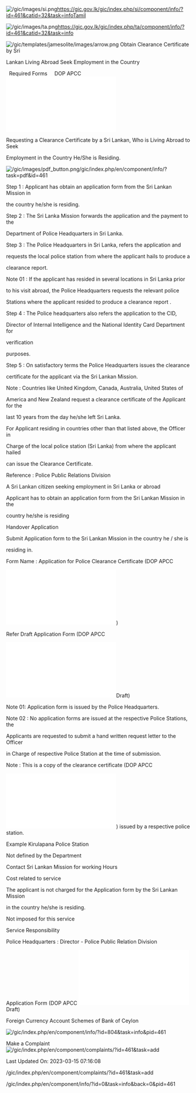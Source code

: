 <!-- Source: https://gic.gov.lk/gic/index.php/en/component/info/?id=461&catid=32&task=info -->

![/gic/images/si.png](/gic/images/si.png)https://gic.gov.lk/gic/index.php/si/component/info/?id=461&catid=32&task=infoTamil

![/gic/images/ta.png](/gic/images/ta.png)https://gic.gov.lk/gic/index.php/ta/component/info/?id=461&catid=32&task=info

![/gic/templates/jamesolite/images/arrow.png](/gic/templates/jamesolite/images/arrow.png) Obtain Clearance Certificate by Sri

Lankan Living Abroad Seek Employment in the Country

  Required Forms     DOP APCC ![/gic/pdf/clearance_application.pdf](/gic/pdf/clearance_application.pdf)

Requesting a Clearance Certificate by a Sri Lankan, Who is Living Abroad to Seek

Employment in the Country He/She is Residing.

![/gic/images/pdf_button.png](/gic/images/pdf_button.png)/gic/index.php/en/component/info/?task=pdf&id=461

Step 1 : Applicant has obtain an application form from the Sri Lankan Mission in

the country he/she is residing.

Step 2 : The Sri Lanka Mission forwards the application and the payment to the

Department of Police Headquarters in Sri Lanka.

Step 3 : The Police Headquarters in Sri Lanka, refers the application and

requests the local police station from where the applicant hails to produce a

clearance report.

Note 01 : If the applicant has resided in several locations in Sri Lanka prior

to his visit abroad, the Police Headquarters requests the relevant police

Stations where the applicant resided to produce a clearance report .

Step 4 : The Police headquarters also refers the application to the CID,

Director of Internal Intelligence and the National Identity Card Department for

verification

purposes.

Step 5 : On satisfactory terms the Police Headquarters issues the clearance

certificate for the applicant via the Sri Lankan Mission.

Note : Countries like United Kingdom, Canada, Australia, United States of

America and New Zealand request a clearance certificate of the Applicant for the

last 10 years from the day he/she left Sri Lanka.

For Applicant residing in countries other than that listed above, the Officer in

Charge of the local police station (Sri Lanka) from where the applicant hailed

can issue the Clearance Certificate.

Reference : Police Public Relations Division

A Sri Lankan citizen seeking employment in Sri Lanka or abroad

Applicant has to obtain an application form from the Sri Lankan Mission in the

country he/she is residing

Handover Application

Submit Application form to the Sri Lankan Mission in the country he / she is

residing in.

Form Name : Application for Police Clearance Certificate (DOP APCC

![/gic/pdf/clearance_application.pdf](/gic/pdf/clearance_application.pdf))

Refer Draft Application Form (DOP APCC

![/gic/pdf/clearance_application.pdf](/gic/pdf/clearance_application.pdf)Draft)

Note 01: Application form is issued by the Police Headquarters.

Note 02 : No application forms are issued at the respective Police Stations, the

Applicants are requested to submit a hand written request letter to the Officer

in Charge of respective Police Station at the time of submission.

Note : This is a copy of the clearance certificate (DOP APCC

![/gic/pdf/clearance_application.pdf](/gic/pdf/clearance_application.pdf)) issued by a respective police station.

Example Kirulapana Police Station

Not defined by the Department

Contact Sri Lankan Mission for working Hours

Cost related to service

The applicant is not charged for the Application form by the Sri Lankan Mission

in the country he/she is residing.

Not imposed for this service

Service Responsibility

Police Headquarters : Director - Police Public Relation Division

Application Form (DOP APCC ![/gic/pdf/clearance_application.pdf](/gic/pdf/clearance_application.pdf)Draft)

Foreign Currency Account Schemes of Bank of Ceylon

![/gic/index.php/en/component/info/?id=804&task=info&pid=461](/gic/index.php/en/component/info/?id=804&task=info&pid=461)

Make a Complaint ![/gic/index.php/en/component/complaints/?id=461&task=add](/gic/index.php/en/component/complaints/?id=461&task=add)

Last Updated On: 2023-03-15 07:16:08

/gic/index.php/en/component/complaints/?id=461&task=add

/gic/index.php/en/component/info/?id=0&task=info&back=0&pid=461